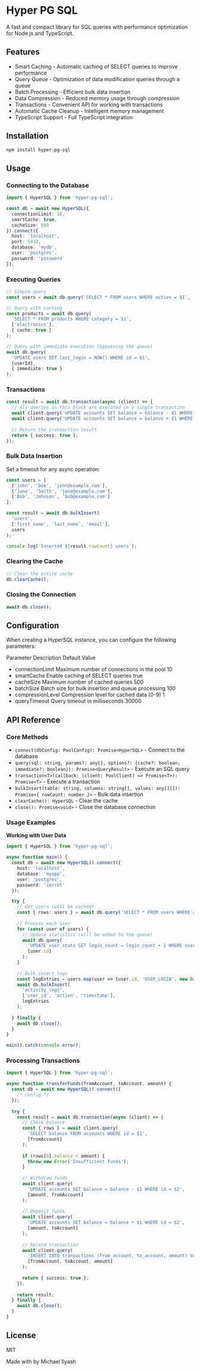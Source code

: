 # Hyper PG SQL

A fast and compact library for SQL queries with performance optimization for Node.js and TypeScript.

## Features

- Smart Caching - Automatic caching of SELECT queries to improve performance
- Query Queue - Optimization of data modification queries through a queue
- Batch Processing - Efficient bulk data insertion
- Data Compression - Reduced memory usage through compression
- Transactions - Convenient API for working with transactions
- Automatic Cache Cleanup - Intelligent memory management
- TypeScript Support - Full TypeScript integration

## Installation

```bash
npm install hyper-pg-sql
```

## Usage

### Connecting to the Database

```typescript
import { HyperSQL } from 'hyper-pg-sql';

const db = await new HyperSQL({
  connectionLimit: 10,
  smartCache: true,
  cacheSize: 500
}).connect({
  host: 'localhost',
  port: 5432,
  database: 'mydb',
  user: 'postgres',
  password: 'password'
});
```

### Executing Queries

```typescript
// Simple query
const users = await db.query('SELECT * FROM users WHERE active = $1', [true]);

// Query with caching
const products = await db.query(
  'SELECT * FROM products WHERE category = $1', 
  ['electronics'], 
  { cache: true }
);

// Query with immediate execution (bypassing the queue)
await db.query(
  'UPDATE users SET last_login = NOW() WHERE id = $1', 
  [userId], 
  { immediate: true }
);
```

### Transactions

```typescript
const result = await db.transaction(async (client) => {
  // All queries in this block are executed in a single transaction
  await client.query('UPDATE accounts SET balance = balance - $1 WHERE id = $2', [100, fromAccountId]);
  await client.query('UPDATE accounts SET balance = balance + $1 WHERE id = $2', [100, toAccountId]);
  
  // Return the transaction result
  return { success: true };
});
```

### Bulk Data Insertion
Set a timeout for any async operation:

```typescript
const users = [
  ['John', 'Doe', 'john@example.com'],
  ['Jane', 'Smith', 'jane@example.com'],
  ['Bob', 'Johnson', 'bob@example.com']
];

const result = await db.bulkInsert(
  'users',
  ['first_name', 'last_name', 'email'],
  users
);

console.log(`Inserted ${result.rowCount} users`);
```

### Clearing the Cache

```javascript
// Clear the entire cache
db.clearCache();
```

### Closing the Connection

```javascript
await db.close();
```

## Configuration
When creating a HyperSQL instance, you can configure the following parameters:


Parameter	        Description	                                         Default Value
- connectionLimit	Maximum number of connections in the pool	         10
- smartCache	    Enable caching of SELECT queries	                 true
- cacheSize	        Maximum number of cached queries	                 500
- batchSize	        Batch size for bulk insertion and queue processing	 100
- compressionLevel	Compression level for cached data (0-9)	             1
- queryTimeout	    Query timeout in milliseconds	                     30000

## API Reference

### Core Methods

- `connect(dbConfig: PoolConfig): Promise<HyperSQL>` - Connect to the database
- `query(sql: string, params?: any[], options?: {cache?: boolean; immediate?: boolean}): Promise<QueryResult>` -  Execute an SQL query
- `transaction<T>(callback: (client: PoolClient) => Promise<T>): Promise<T>` - Execute a transaction
- `bulkInsert(table: string, columns: string[], values: any[][]): Promise<{ rowCount: number }>` - Bulk data insertion
- `clearCache(): HyperSQL` - Clear the cache
- `close(): Promise<void>` - Close the database connection

### Usage Examples

**Working with User Data**

```typescript
import { HyperSQL } from 'hyper-pg-sql';

async function main() {
  const db = await new HyperSQL().connect({
    host: 'localhost',
    database: 'myapp',
    user: 'postgres',
    password: 'secret'
  });

  try {
    // Get users (will be cached)
    const { rows: users } = await db.query('SELECT * FROM users WHERE active = $1', [true]);
    
    // Process each user
    for (const user of users) {
      // Update statistics (will be added to the queue)
      await db.query(
        'UPDATE user_stats SET login_count = login_count + 1 WHERE user_id = $1',
        [user.id]
      );
    }
    
    // Bulk insert logs
    const logEntries = users.map(user => [user.id, 'USER_LOGIN', new Date()]);
    await db.bulkInsert(
      'activity_logs',
      ['user_id', 'action', 'timestamp'],
      logEntries
    );
    
  } finally {
    await db.close();
  }
}

main().catch(console.error);
```
### Processing Transactions

```typescript
import { HyperSQL } from 'hyper-pg-sql';

async function transferFunds(fromAccount, toAccount, amount) {
  const db = await new HyperSQL().connect({
    /* config */
  });
  
  try {
    const result = await db.transaction(async (client) => {
      // Check balance
      const { rows } = await client.query(
        'SELECT balance FROM accounts WHERE id = $1',
        [fromAccount]
      );
      
      if (rows[0].balance < amount) {
        throw new Error('Insufficient funds');
      }
      
      // Withdraw funds
      await client.query(
        'UPDATE accounts SET balance = balance - $1 WHERE id = $2',
        [amount, fromAccount]
      );
      
      // Deposit funds
      await client.query(
        'UPDATE accounts SET balance = balance + $1 WHERE id = $2',
        [amount, toAccount]
      );
      
      // Record transaction
      await client.query(
        'INSERT INTO transactions (from_account, to_account, amount) VALUES ($1, $2, $3)',
        [fromAccount, toAccount, amount]
      );
      
      return { success: true };
    });
    
    return result;
  } finally {
    await db.close();
  }
}
```

## License

MIT

Made with by Michael Ilyash
